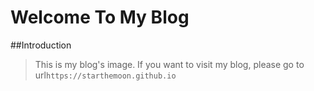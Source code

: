 # Welcome To My Blog



##Introduction



> This is my blog's image. If you want to visit my blog, please go to url`https://starthemoon.github.io`

